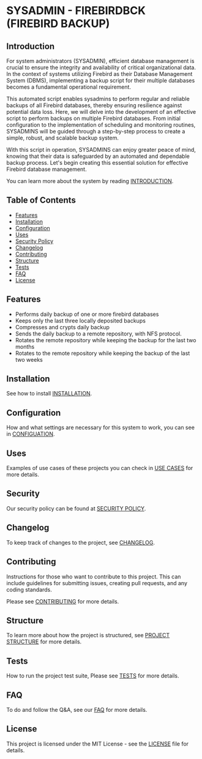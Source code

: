 # SYSADMIN - FIREBIRDBCK (FIREBIRD BACKUP)

## Introduction

For system administrators (SYSADMIN), efficient database management is crucial to ensure the integrity and availability of critical organizational data. In the context of systems utilizing Firebird as their Database Management System (DBMS), implementing a backup script for their multiple databases becomes a fundamental operational requirement.

This automated script enables sysadmins to perform regular and reliable backups of all Firebird databases, thereby ensuring resilience against potential data loss. Here, we will delve into the development of an effective script to perform backups on multiple Firebird databases. From initial configuration to the implementation of scheduling and monitoring routines, SYSADMINS will be guided through a step-by-step process to create a simple, robust, and scalable backup system.

With this script in operation, SYSADMINS can enjoy greater peace of mind, knowing that their data is safeguarded by an automated and dependable backup process. Let's begin creating this essential solution for effective Firebird database management.

You can learn more about the system by reading [INTRODUCTION](https://github.com/irmaodejesus/SYSADMIN.FirebirdBck/blob/8f8dc7f3e6f7bf28e50249e72fb326ab265989d2/docs/Introduction.md).

## Table of Contents

- [Features](#features)
- [Installation](#installation)
- [Configuration](#configuration)
- [Uses](#uses)
- [Security Policy](#security)
- [Changelog](#changelog)
- [Contributing](#contributing)
- [Structure](#structure)
- [Tests](#tests)
- [FAQ](#faq)
- [License](#license)

## Features

- Performs daily backup of one or more firebird databases
- Keeps only the last three locally deposited backups
- Compresses and crypts daily backup
- Sends the daily backup to a remote repository, with NFS protocol.
- Rotates the remote repository while keeping the backup for the last two months
- Rotates to the remote repository while keeping the backup of the last two weeks

## Installation

See how to install [INSTALLATION](https://github.com/irmaodejesus/SYSADMIN.FirebirdBck/blob/8f8dc7f3e6f7bf28e50249e72fb326ab265989d2/docs/Installation.md).

## Configuration

How and what settings are necessary for this system to work, you can see in [CONFIGUATION](https://github.com/irmaodejesus/SYSADMIN.FirebirdBck/blob/8f8dc7f3e6f7bf28e50249e72fb326ab265989d2/docs/Configuration.md).

## Uses

Examples of use cases of these projects you can check in [USE CASES](https://github.com/irmaodejesus/SYSADMIN.FirebirdBck/blob/8f8dc7f3e6f7bf28e50249e72fb326ab265989d2/docs/Uses.md) for more details.

## Security

Our security policy can be found at [SECURITY POLICY](https://github.com/irmaodejesus/SYSADMIN.FirebirdBck/blob/4264fcd9d1ab3984809decce8f11145b21170d5a/SECURITY.md).

## Changelog

To keep track of changes to the project, see [CHANGELOG](https://github.com/irmaodejesus/SYSADMIN.FirebirdBck/blob/8f8dc7f3e6f7bf28e50249e72fb326ab265989d2/docs/Changelog.md).

## Contributing

Instructions for those who want to contribute to this project. This can include guidelines for submitting issues, creating pull requests, and any coding standards.

Please see  [CONTRIBUTING](https://github.com/irmaodejesus/SYSADMIN.FirebirdBck/blob/d8346a53c60b7fc8fc1a28178c07ea928b8e02ea/CONTRIBUTING.md)  for more details.

## Structure

To learn more about how the project is structured, see  [PROJECT STRUCTURE](https://github.com/irmaodejesus/SYSADMIN.FirebirdBck/blob/8f8dc7f3e6f7bf28e50249e72fb326ab265989d2/docs/Project_Structure.md)  for more details.

## Tests

How to run the project test suite, Please see  [TESTS](https://github.com/irmaodejesus/SYSADMIN.FirebirdBck/blob/8f8dc7f3e6f7bf28e50249e72fb326ab265989d2/docs/Tests.md) for more details.

## FAQ

To do and follow the Q&A, see our [FAQ](https://github.com/irmaodejesus/SYSADMIN.FirebirdBck/discussions/new) for more details.

## License

This project is licensed under the MIT License - see the [LICENSE](https://github.com/irmaodejesus/SYSADMIN.FirebirdBck/blob/d8346a53c60b7fc8fc1a28178c07ea928b8e02ea/LICENSE) file for details.
